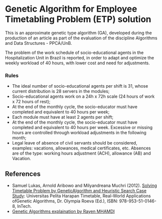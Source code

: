 # Genetic Algorithm for Employee Timetabling Problem (ETP) solution

This is an approximate genetic type algorithm (GA), developed during the production of an article as part of the evaluation of the discipline Algorithms and Data Structures - PPCA/UnB.

The problem of the work schedule of socio-educational agents in the Hospitalization Unit in Brazil is reported, in order to adapt and optimize the weekly workload of 40 hours, with lower cost and need for adjustments.

### Rules
- The ideal number of socio-educational agents per shift is 31, whose current distribution is 28 servers in the modules;
- Socio-educational agents work on a 24h x 72h scale (24 hours of work x 72 hours of rest);
- At the end of the monthly cycle, the socio-educator must have completed and equivalent to 40 hours per week;
- Each module must have at least 2 agents per shift;
- At the end of the monthly cycle, the socio-educator must have completed and equivalent to 40 hours per week. Excessive or missing hours are controlled through workload adjustments in the following month;
- Legal leave of absence of civil servants should be considered, examples: vacations, allowances, medical certificates, etc. Absences are of the type: working hours adjustment (ACH), allowance (AB) and Vacation.

## References

* Samuel Lukas, Arnold Aribowo and Milyandreana Muchri (2012). [Solving Timetable Problem by GeneticAlgorithm and Heuristic Search Case Study](https://www.intechopen.com/chapters/30303): Universitas Pelita Harapan Timetable, Real-World Applications ofGenetic Algorithms, Dr. Olympia Roeva (Ed.), ISBN: 978-953-51-0146-8, InTech.
* [Genetic Algorithms explaination by Rayen MHAMDI](https://rayenmhamdi.github.io/ai/ga/)
